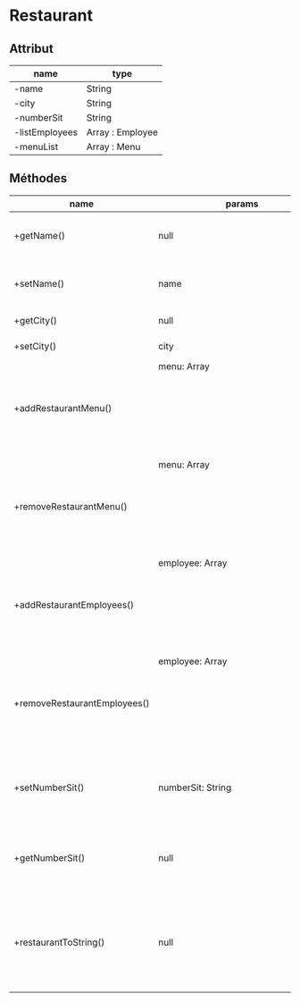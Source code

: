 # Restaurant

## Attribut

| name | type
| --- | ---
| -name | String
| -city | String
| -numberSit | String
| -listEmployees | Array : Employee
| -menuList | Array : Menu



## Méthodes

| name | params | return | usage
| --- | --- | --- | ---
| +getName() | null | string | get the name of the restaurant   
| +setName() | name | void | set the name of the restaurant 
| +getCity() | null | string | get the city 
| +setCity() | city | void | set the city
| +addRestaurantMenu()|menu: Array<Object> | Array<Object> | add a menu to the restaurant
| +removeRestaurantMenu()|menu: Array<Object> | Array<Object> | remove a menu to the restaurant
| +addRestaurantEmployees()|employee: Array<Object> | Array<Object> | add an employee to the restaurant
| +removeRestaurantEmployees()|employee: Array<Object> | Array<Object> | remove an employee to the restaurant
| +setNumberSit()|numberSit: String | void | set the number off the seat of the restaurant
| +getNumberSit() |null| numberSit: String | get the number off the seat of the restaurant
| +restaurantToString()| null | Array<Object> | build a string 
